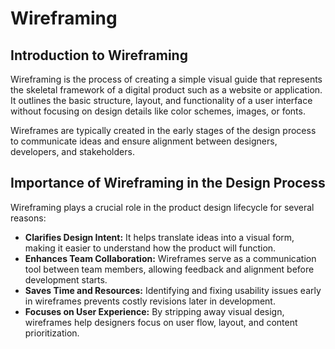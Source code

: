 # Wireframing

## Introduction to Wireframing

Wireframing is the process of creating a simple visual guide that represents the skeletal framework of a digital product such as a website or application. It outlines the basic structure, layout, and functionality of a user interface without focusing on design details like color schemes, images, or fonts.

Wireframes are typically created in the early stages of the design process to communicate ideas and ensure alignment between designers, developers, and stakeholders.

## Importance of Wireframing in the Design Process

Wireframing plays a crucial role in the product design lifecycle for several reasons:

- **Clarifies Design Intent:** It helps translate ideas into a visual form, making it easier to understand how the product will function.
- **Enhances Team Collaboration:** Wireframes serve as a communication tool between team members, allowing feedback and alignment before development starts.
- **Saves Time and Resources:** Identifying and fixing usability issues early in wireframes prevents costly revisions later in development.
- **Focuses on User Experience:** By stripping away visual design, wireframes help designers focus on user flow, layout, and content prioritization.
